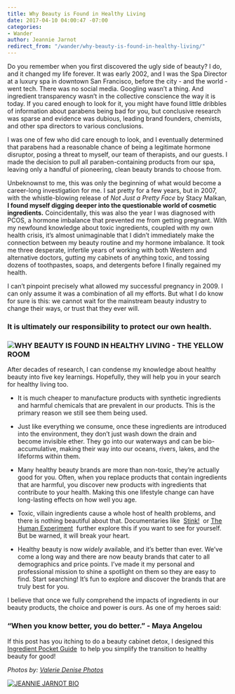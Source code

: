 ```yaml
---
title: Why Beauty is Found in Healthy Living
date: 2017-04-10 04:00:47 -07:00
categories:
- Wander
author: Jeannie Jarnot
redirect_from: "/wander/why-beauty-is-found-in-healthy-living/"
---
```


Do you remember when you first discovered the ugly side of beauty? I do, and it changed my life forever. It was early 2002, and I was the Spa Director at a luxury spa in downtown San Francisco, before the city - and the world - went tech. There was no social media. Googling wasn’t a thing. And ingredient transparency wasn’t in the collective conscience the way it is today. If you cared enough to look for it, you might have found little dribbles of information about parabens being bad for you, but conclusive research was sparse and evidence was dubious, leading brand founders, chemists, and other spa directors to various conclusions.

I was one of few who did care enough to look, and I eventually determined that parabens had a reasonable chance of being a legitimate hormone disruptor, posing a threat to myself, our team of therapists, and our guests. I made the decision to pull all paraben-containing products from our spa, leaving only a handful of pioneering, clean beauty brands to choose from.  

Unbeknownst to me, this was only the beginning of what would become a career-long investigation for me. I sat pretty for a few years, but in 2007, with the whistle-blowing release of _Not Just a Pretty Face_ by Stacy Malkan, **I found myself digging deeper into the questionable world of cosmetic ingredients.** Coincidentally, this was also the year I was diagnosed with PCOS, a hormone imbalance that prevented me from getting pregnant. With my newfound knowledge about toxic ingredients, coupled with my own health crisis, it’s almost unimaginable that I didn’t immediately make the connection between my beauty routine and my hormone imbalance. It took me three desperate, infertile years of working with both Western and alternative doctors, gutting my cabinets of anything toxic, and tossing dozens of toothpastes, soaps, and detergents before I finally regained my health. 

I can’t pinpoint precisely what allowed my successful pregnancy in 2009\. I can only assume it was a combination of all my efforts. But what I do know for sure is this: we cannot wait for the mainstream beauty industry to change their ways, or trust that they ever will.

### **It is ultimately our responsibility to protect our own health.**

### ![WHY BEAUTY IS FOUND IN HEALTHY LIVING - THE YELLOW ROOM](https://yellow-blog-images.imgix.net/2017/04/ValerieDenisePhotos-39.jpg "WHY BEAUTY IS FOUND IN HEALTHY LIVING - THE YELLOW ROOM")

After decades of research, I can condense my knowledge about healthy beauty into five key learnings. Hopefully, they will help you in your search for healthy living too.   

*   It is much cheaper to manufacture products with synthetic ingredients and harmful chemicals that are prevalent in our products. This is the primary reason we still see them being used. 

*   Just like everything we consume, once these ingredients are introduced into the environment, they don’t just wash down the drain and become invisible ether. They go into our waterways and can be bio-accumulative, making their way into our oceans, rivers, lakes, and the lifeforms within them.  

*   Many healthy beauty brands are more than non-toxic, they’re actually good for you. Often, when you replace products that contain ingredients that are harmful, you discover new products with ingredients that contribute to your health. Making this one lifestyle change can have long-lasting effects on how well you age.  

*   Toxic, villain ingredients cause a whole host of health problems, and there is nothing beautiful about that. Documentaries like  [Stink!](https://stinkmovie.com)  or [The Human Experiment](http://thehumanexperimentmovie.com)  further explore this if you want to see for yourself. But be warned, it will break your heart.  

*   Healthy beauty is now _widely_ available, and it’s better than ever. We’ve come a long way and there are now beauty brands that cater to all demographics and price points. I’ve made it my personal and professional mission to shine a spotlight on them so they are easy to find. Start searching! It’s fun to explore and discover the brands that are truly best for you. 

I believe that once we fully comprehend the impacts of ingredients in our beauty products, the choice and power is _ours_. As one of my heroes said:

### **“When you know better, you do better.” - Maya Angelou**

If this post has you itching to do a beauty cabinet detox, I designed this [Ingredient Pocket Guide](https://www.beauty-heroes.com/beauty-cabinet-detox/https://www.beauty-heroes.com/beauty-cabinet-detox/)  to help you simplify the transition to healthy beauty for good!

_Photos by: [Valerie Denise Photos](http://www.valeriedenisephotos.com/)_

[![JEANNIE JARNOT BIO](https://yellow-blog-images.imgix.net/2017/04/Jeannie-Jarnot-BIO.jpg "JEANNIE JARNOT BIO")](https://www.beauty-heroes.com/)
